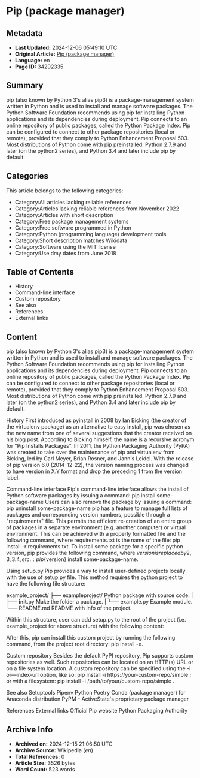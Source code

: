 # Pip (package manager)

## Metadata
- **Last Updated:** 2024-12-06 05:49:10 UTC
- **Original Article:** [Pip (package manager)](https://en.wikipedia.org/wiki/Pip_(package_manager))
- **Language:** en
- **Page ID:** 34292335

## Summary
pip (also known by Python 3's alias pip3) is a package-management system written in Python and is used to install and manage software packages. The Python Software Foundation recommends using pip for installing Python applications and its dependencies during deployment. Pip connects to an online repository of public packages, called the Python Package Index. Pip can be configured to connect to other package repositories (local or remote), provided that they comply to Python Enhancement Proposal 503.
Most distributions of Python come with pip preinstalled. Python 2.7.9 and later (on the python2 series), and Python 3.4 and later include pip by default.

## Categories
This article belongs to the following categories:

- Category:All articles lacking reliable references
- Category:Articles lacking reliable references from November 2022
- Category:Articles with short description
- Category:Free package management systems
- Category:Free software programmed in Python
- Category:Python (programming language) development tools
- Category:Short description matches Wikidata
- Category:Software using the MIT license
- Category:Use dmy dates from June 2018

## Table of Contents

- History
- Command-line interface
- Custom repository
- See also
- References
- External links

## Content

pip (also known by Python 3's alias pip3) is a package-management system written in Python and is used to install and manage software packages. The Python Software Foundation recommends using pip for installing Python applications and its dependencies during deployment. Pip connects to an online repository of public packages, called the Python Package Index. Pip can be configured to connect to other package repositories (local or remote), provided that they comply to Python Enhancement Proposal 503.
Most distributions of Python come with pip preinstalled. Python 2.7.9 and later (on the python2 series), and Python 3.4 and later include pip by default.

History
First introduced as pyinstall in 2008 by Ian Bicking (the creator of the virtualenv package) as an alternative to easy install, pip was chosen as the new name from one of several suggestions that the creator received on his blog post. According to Bicking himself, the name is a recursive acronym for "Pip Installs Packages". In 2011, the Python Packaging Authority (PyPA) was created to take over the maintenance of pip and virtualenv from Bicking, led by Carl Meyer, Brian Rosner, and Jannis Leidel.
With the release of pip version 6.0 (2014-12-22), the version naming process was changed to have version in X.Y format and drop the preceding 1 from the version label.

Command-line interface
Pip's command-line interface allows the install of Python software packages by issuing a command: pip install some-package-name
Users can also remove the package by issuing a command: pip uninstall some-package-name
pip has a feature to manage full lists of packages and corresponding version numbers, possible through a "requirements" file. This permits the efficient re-creation of an entire group of packages in a separate environment (e.g. another computer) or virtual environment. This can be achieved with a properly formatted file and the following command, where requirements.txt is the name of the file: pip install -r requirements.txt.
To install some package for a specific python version, pip provides the following command, where ${version} is replaced by 2, 3, 3.4, etc.: pip${version} install some-package-name.

Using setup.py
Pip provides a way to install user-defined projects locally with the use of setup.py file. This method requires the python project to have the following file structure:

example_project/
├── exampleproject/      Python package with source code.
|    ├── __init__.py     Make the folder a package.
|    └── example.py      Example module.
└── README.md            README with info of the project.

Within this structure, user can add setup.py to the root of the project (i.e. example_project for above structure) with the following content:

After this, pip can install this custom project by running the following command, from the project root directory: pip install -e.

Custom repository
Besides the default PyPI repository, Pip supports custom repositories as well. Such repositories can be located on an HTTP(s) URL or on a file system location.
A custom repository can be specified using the -i or—index-url option, like so: pip install -i https://your-custom-repo/simple <package name>; or with a filesystem: pip install -i /path/to/your/custom-repo/simple <package name>.

See also
Setuptools
Pipenv
Python Poetry
Conda (package manager) for Anaconda distribution
PyPM - ActiveState's proprietary package manager

References
External links
Official Pip website
Python Packaging Authority

## Archive Info
- **Archived on:** 2024-12-15 21:06:50 UTC
- **Archive Source:** Wikipedia (_en_)
- **Total References:** 0
- **Article Size:** 3526 bytes
- **Word Count:** 523 words
